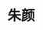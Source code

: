 ---
layout: girls
title: 朱颜
banner: 最是人间留不住，朱颜辞镜花辞树。
girls:
  - name: 博麗霊夢
    avatar: https://cf0.oss-cn-shanghai.aliyuncs.com/blog/reimu.webp
    from: 東方Project
    url: https://thwiki.cc/%E5%8D%9A%E4%B8%BD%E7%81%B5%E6%A2%A6
    reason: 乐园的可爱巫女
  - name: 響
    avatar: https://cf0.oss-cn-shanghai.aliyuncs.com/blog/hibiki.webp
    from: 艦隊Collection
    url: https://zh.moegirl.org/%E8%88%B0%E9%98%9FCollection:%E5%93%8D
    reason: 不死鸟的名字可不是花瓶
  - name: 姬野星奏
    avatar: https://cf0.oss-cn-shanghai.aliyuncs.com/blog/sena.webp
    from: 恋×シンアイ彼女
    url: https://zh.moegirl.org/%E5%A7%AC%E9%87%8E%E6%98%9F%E5%A5%8F
    reason: 唯一玩过的 Gal
---